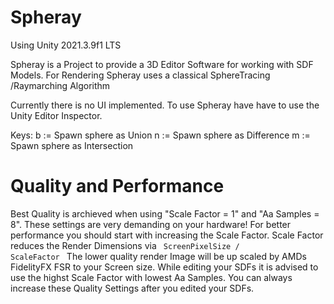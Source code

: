 # Spheray
Using Unity 2021.3.9f1 LTS

Spheray is a Project to provide a 3D Editor Software for working with SDF Models.
For Rendering Spheray uses a classical SphereTracing /Raymarching Algorithm

Currently there is no UI implemented. To use Spheray have have to use the Unity Editor Inspector.

Keys:
b := Spawn sphere as Union
n := Spawn sphere as Difference
m := Spawn sphere as Intersection

# Quality and Performance
Best Quality is archieved when using "Scale Factor = 1" and "Aa Samples = 8". These settings are very demanding on your hardware!
For better performance you should start with increasing the Scale Factor. Scale Factor reduces the Render Dimensions via <code> ScreenPixelSize / ScaleFactor </code>
The lower quality render Image will be up scaled by AMDs FidelityFX FSR to your Screen size. While editing your SDFs it is advised to use the highst Scale Factor with lowest Aa Samples. You can always increase these Quality Settings after you edited your SDFs.
